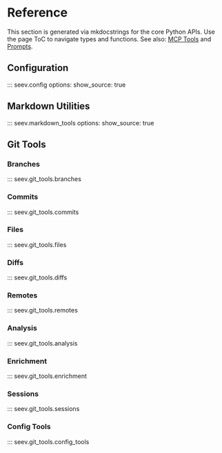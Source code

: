 # Reference

This section is generated via mkdocstrings for the core Python APIs. Use the page ToC to navigate types and functions. See also: [MCP Tools](mcp-tools.md) and [Prompts](prompts.md).

## Configuration

::: seev.config
    options:
      show_source: true

## Markdown Utilities

::: seev.markdown_tools
    options:
      show_source: true

## Git Tools

### Branches

::: seev.git_tools.branches

### Commits

::: seev.git_tools.commits

### Files

::: seev.git_tools.files

### Diffs

::: seev.git_tools.diffs

### Remotes

::: seev.git_tools.remotes

### Analysis

::: seev.git_tools.analysis

### Enrichment

::: seev.git_tools.enrichment

### Sessions

::: seev.git_tools.sessions

### Config Tools

::: seev.git_tools.config_tools